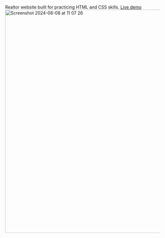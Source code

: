 Realtor website built for practicing HTML and CSS skills. [Live demo](https://bekzodisakov.github.io/upperkelly/message.html)
<img width="725" alt="Screenshot 2024-06-08 at 11 07 26" src="https://github.com/BekzodIsakov/upperkelly/assets/71423825/71d3aa3c-c8a2-4e8e-be73-4f8648448da6">
